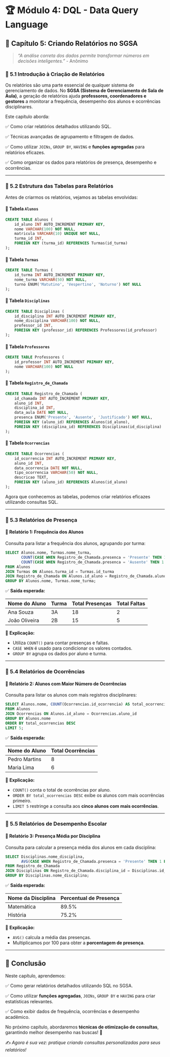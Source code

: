 # 🏆 Módulo 4: DQL - Data Query Language

## 📖 Capítulo 5: Criando Relatórios no SGSA

> *“A análise correta dos dados permite transformar números em decisões inteligentes.”* - Anônimo

### 📌 5.1 Introdução à Criação de Relatórios

Os relatórios são uma parte essencial de qualquer sistema de gerenciamento de dados. No **SGSA (Sistema de Gerenciamento de Sala de Aula)**, a geração de relatórios ajuda **professores, coordenadores e gestores** a monitorar a frequência, desempenho dos alunos e ocorrências disciplinares.

Este capítulo aborda:

✅ Como criar relatórios detalhados utilizando SQL.

✅ Técnicas avançadas de agrupamento e filtragem de dados.

✅ Como utilizar `JOINs`, `GROUP BY`, `HAVING` e **funções agregadas** para relatórios eficazes.

✅ Como organizar os dados para relatórios de presença, desempenho e ocorrências.

------

### 📌 5.2 Estrutura das Tabelas para Relatórios

Antes de criarmos os relatórios, vejamos as tabelas envolvidas:

#### **📍 Tabela `Alunos`**

```sql
CREATE TABLE Alunos (
    id_aluno INT AUTO_INCREMENT PRIMARY KEY,
    nome VARCHAR(100) NOT NULL,
    matricula VARCHAR(10) UNIQUE NOT NULL,
    turma_id INT,
    FOREIGN KEY (turma_id) REFERENCES Turmas(id_turma)
);
```

#### **📍 Tabela `Turmas`**

```sql
CREATE TABLE Turmas (
    id_turma INT AUTO_INCREMENT PRIMARY KEY,
    nome_turma VARCHAR(50) NOT NULL,
    turno ENUM('Matutino', 'Vespertino', 'Noturno') NOT NULL
);
```

#### **📍 Tabela `Disciplinas`**

```sql
CREATE TABLE Disciplinas (
    id_disciplina INT AUTO_INCREMENT PRIMARY KEY,
    nome_disciplina VARCHAR(100) NOT NULL,
    professor_id INT,
    FOREIGN KEY (professor_id) REFERENCES Professores(id_professor)
);
```

#### **📍 Tabela `Professores`**

```sql
CREATE TABLE Professores (
    id_professor INT AUTO_INCREMENT PRIMARY KEY,
    nome VARCHAR(100) NOT NULL
);
```

#### **📍 Tabela `Registro_de_Chamada`**

```sql
CREATE TABLE Registro_de_Chamada (
    id_chamada INT AUTO_INCREMENT PRIMARY KEY,
    aluno_id INT,
    disciplina_id INT,
    data_aula DATE NOT NULL,
    presenca ENUM('Presente', 'Ausente', 'Justificado') NOT NULL,
    FOREIGN KEY (aluno_id) REFERENCES Alunos(id_aluno),
    FOREIGN KEY (disciplina_id) REFERENCES Disciplinas(id_disciplina)
);
```

#### **📍 Tabela `Ocorrencias`**

```sql
CREATE TABLE Ocorrencias (
    id_ocorrencia INT AUTO_INCREMENT PRIMARY KEY,
    aluno_id INT,
    data_ocorrencia DATE NOT NULL,
    tipo_ocorrencia VARCHAR(50) NOT NULL,
    descricao TEXT,
    FOREIGN KEY (aluno_id) REFERENCES Alunos(id_aluno)
);
```

Agora que conhecemos as tabelas, podemos criar relatórios eficazes utilizando consultas SQL.

------

### 📌 5.3 Relatórios de Presença

#### **📍 Relatório 1: Frequência dos Alunos**

Consulta para listar a frequência dos alunos, agrupando por turma:

```sql
SELECT Alunos.nome, Turmas.nome_turma,
       COUNT(CASE WHEN Registro_de_Chamada.presenca = 'Presente' THEN 1 END) AS total_presencas,
       COUNT(CASE WHEN Registro_de_Chamada.presenca = 'Ausente' THEN 1 END) AS total_faltas
FROM Alunos
JOIN Turmas ON Alunos.turma_id = Turmas.id_turma
JOIN Registro_de_Chamada ON Alunos.id_aluno = Registro_de_Chamada.aluno_id
GROUP BY Alunos.nome, Turmas.nome_turma;
```

✅ **Saída esperada:**

| Nome do Aluno | Turma | Total Presenças | Total Faltas |
| ------------- | ----- | --------------- | ------------ |
| Ana Souza     | 3A    | 18              | 2            |
| João Oliveira | 2B    | 15              | 5            |

📌 **Explicação:**

- Utiliza `COUNT()` para contar presenças e faltas.
- `CASE WHEN` é usado para condicionar os valores contados.
- `GROUP BY` agrupa os dados por aluno e turma.

------

### 📌 5.4 Relatórios de Ocorrências

#### **📍 Relatório 2: Alunos com Maior Número de Ocorrências**

Consulta para listar os alunos com mais registros disciplinares:

```sql
SELECT Alunos.nome, COUNT(Ocorrencias.id_ocorrencia) AS total_ocorrencias
FROM Alunos
JOIN Ocorrencias ON Alunos.id_aluno = Ocorrencias.aluno_id
GROUP BY Alunos.nome
ORDER BY total_ocorrencias DESC
LIMIT 5;
```

✅ **Saída esperada:**

| Nome do Aluno | Total Ocorrências |
| ------------- | ----------------- |
| Pedro Martins | 8                 |
| Maria Lima    | 6                 |

📌 **Explicação:**

- `COUNT()` conta o total de ocorrências por aluno.
- `ORDER BY total_ocorrencias DESC` exibe os alunos com mais ocorrências primeiro.
- `LIMIT 5` restringe a consulta aos **cinco alunos com mais ocorrências**.

------

### 📌 5.5 Relatórios de Desempenho Escolar

#### **📍 Relatório 3: Presença Média por Disciplina**

Consulta para calcular a presença média dos alunos em cada disciplina:

```sql
SELECT Disciplinas.nome_disciplina,
       AVG(CASE WHEN Registro_de_Chamada.presenca = 'Presente' THEN 1 ELSE 0 END) * 100 AS percentual_presenca
FROM Registro_de_Chamada
JOIN Disciplinas ON Registro_de_Chamada.disciplina_id = Disciplinas.id_disciplina
GROUP BY Disciplinas.nome_disciplina;
```

✅ **Saída esperada:**

| Nome da Disciplina | Percentual de Presença |
| ------------------ | ---------------------- |
| Matemática         | 89.5%                  |
| História           | 75.2%                  |

📌 **Explicação:**

- `AVG()` calcula a média das presenças.
- Multiplicamos por 100 para obter a **porcentagem de presença**.

------

## **📌 Conclusão**

Neste capítulo, aprendemos: 

✅ Como gerar relatórios detalhados utilizando SQL no SGSA.

✅ Como utilizar **funções agregadas**, `JOINs`, `GROUP BY` e `HAVING` para criar estatísticas relevantes.

✅ Como exibir dados de frequência, ocorrências e desempenho acadêmico.

No próximo capítulo, abordaremos **técnicas de otimização de consultas**, garantindo melhor desempenho nas buscas! 🚀

✍️ *Agora é sua vez: pratique criando consultas personalizadas para seus relatórios!*